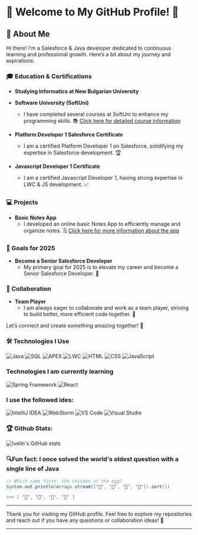 # 🌟 Welcome to My GitHub Profile! 🌟

## 👋 About Me
Hi there! I'm a Salesforce & Java developer dedicated to continuous learning and professional growth. Here’s a bit about my journey and aspirations:

### 🎓 Education & Certifications
- **Studying **Informatics** at New Bulgarian University**
  
- **Software University (SoftUni)**
  - I have completed several courses at SoftUni to enhance my programming skills. 📚 [Click here for detailed course information](#)
  
- **Platform Developer 1 Salesforce Certificate**
  - I am a certified Platform Developer 1 on Salesforce, solidifying my expertise in Salesforce development. 🏆
- **Javascript Developer 1 Certificate**
  - I am a certified Javascript Developer 1, having strong expertise in LWC & JS development. 📈

### 💻 Projects
- **Basic Notes App**
  - I developed an online basic Notes App to efficiently manage and organize notes. 🗒️ [Click here for more information about the app](#)

### 🎯 Goals for 2025
- **Become a Senior Salesforce Developer**
  - My primary goal for 2025 is to elevate my career and become a Senior Salesforce Developer. 🚀

### 🤝 Collaboration
- **Team Player**
  - I am always eager to collaborate and work as a team player, striving to build better, more efficient code together. 🤗

Let’s connect and create something amazing together! 🌟

### 🛠️ Technologies I Use
![Java](https://img.shields.io/badge/-Java-000000?style=for-the-badge&logo=Java&logoColor=007396)
![SQL](https://img.shields.io/badge/MySQL-00000F?style=for-the-badge&logo=mysql&logoColor=white)
![APEX](https://img.shields.io/badge/-APEX-000000?style=for-the-badge&logo=Salesforce&logoColor=00A1E0)
![LWC](https://img.shields.io/badge/-LWC-000000?style=for-the-badge&logo=Salesforce&logoColor=00A1E0)
![HTML](https://img.shields.io/badge/-HTML5-000000?style=for-the-badge&logo=HTML5&logoColor=E34F26)
![CSS](https://img.shields.io/badge/-CSS3-000000?style=for-the-badge&logo=CSS3&logoColor=1572B6)
![JavaScript](https://img.shields.io/badge/-JavaScript-000000?style=for-the-badge&logo=JavaScript&logoColor=F7DF1E)

### Technologies I am currently learning
![Spring Framework](https://img.shields.io/badge/-Spring%20Framework-000000?style=for-the-badge&logo=Spring&logoColor=6DB33F)
![React](https://img.shields.io/badge/-React-000000?style=for-the-badge&logo=React&logoColor=61DAFB)

### I use the followed ides:
![IntelliJ IDEA](https://img.shields.io/badge/IntelliJ_IDEA-000000.svg?style=for-the-badge&logo=intellij-idea&logoColor=white)
![WebStorm](https://img.shields.io/badge/WebStorm-000000?style=for-the-badge&logo=WebStorm&logoColor=white)
![VS Code](https://img.shields.io/badge/Visual_Studio_Code-0078D4?style=for-the-badge&logo=visual%20studio%20code&logoColor=white)
![Visual Studio](https://img.shields.io/badge/Visual_Studio-5C2D91?style=for-the-badge&logo=visual%20studio&logoColor=white)

### 🏆 Github Stats:
![Ivelin's GitHub stats](https://github-readme-stats.vercel.app/api?username=ivelin-11&count_private=true)


<!--
[![Top Langs](https://github-readme-stats.vercel.app/api/top-langs/?username=ivelin-11&langs_count=8)](https://github.com/ivelin-11)


<a href="https://github.com/ivelin-11">
 
  <img height="180em" src="https://github-readme-stats.vercel.app/api/top-langs/?username=ivelin-11&count_private=true&theme=buefy&layout=compact" />
</a></br>
-->
### 🔍Fun fact: I once solved the world's oldest question with a single line of Java
<!-- wi*quL3fcV -->

```java
// Which came first: the chicken or the egg?
System.out.println(Arrays.stream(['🥚', '🐣', '🐥', '🐔']).sort())

>>> [ '🐔', '🐣', '🐥', '🥚' ]
```
---

Thank you for visiting my GitHub profile. Feel free to explore my repositories and reach out if you have any questions or collaboration ideas! 🤝

---
